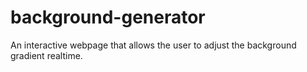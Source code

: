 # background-generator
An interactive webpage that allows the user to adjust the background gradient realtime.
